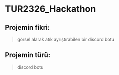 # TUR2326_Hackathon

## Projemin fikri:
> görsel alarak atık ayrıştırabilen bir discord botu

## Projemin türü:
> discord botu
